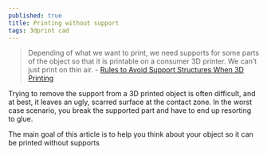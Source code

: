 ```yaml
---
published: true
title: Printing without support
tags: 3dprint cad
---
```

> Depending of what we want to print, we need supports for some parts of the object so that it is printable on a consumer 3D printer. We can’t just print on thin air. - [Rules to Avoid Support Structures When 3D Printing](https://pinshape.com/blog/dotm-fantasy-graph-3d-printer-support-structures/)

Trying to remove the support from a 3D printed object is often difficult, and at best, it leaves an ugly, scarred surface at the contact zone. In the worst case scenario, you break the supported part and have to end up resorting to glue.

The main goal of this article is to help you think about your object so it can be printed without supports


